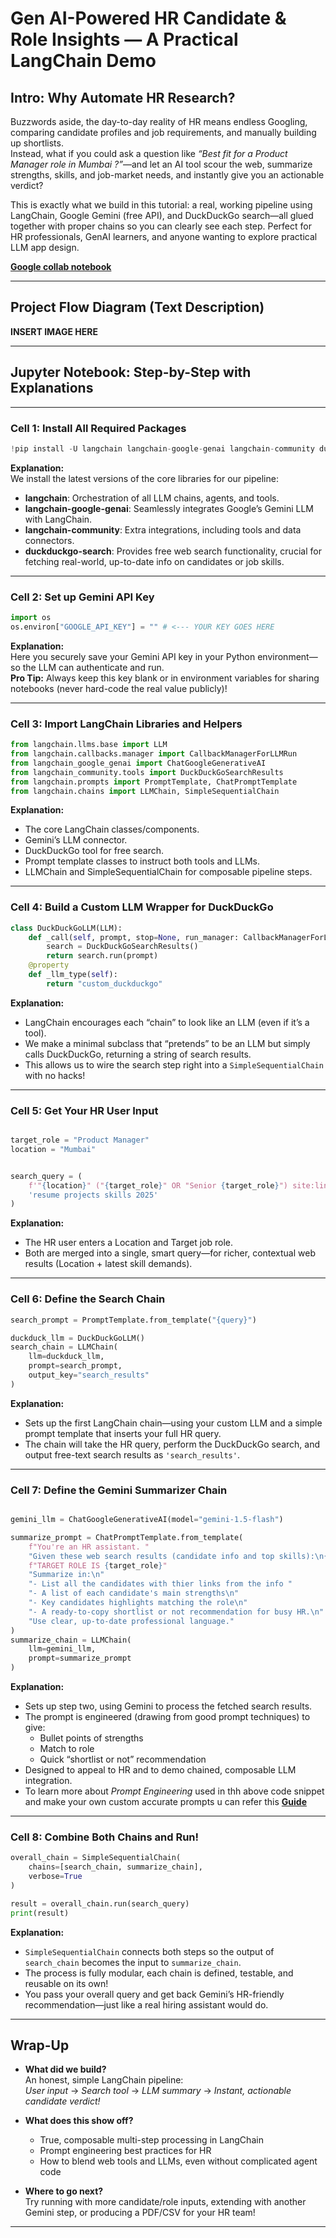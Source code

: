 

# **Gen AI-Powered HR Candidate & Role Insights — A Practical LangChain Demo**

## **Intro: Why Automate HR Research?**

Buzzwords aside, the day-to-day reality of HR means endless Googling, comparing candidate profiles and job requirements, and manually building up shortlists.   
Instead, what if you could ask a question like *“Best fit for a Product Manager role in Mumbai ?”*—and let an AI tool scour the web, summarize strengths, skills, and job-market needs, and instantly give you an actionable verdict?

This is exactly what we build in this tutorial: a real, working pipeline using LangChain, Google Gemini (free API), and DuckDuckGo search—all glued together with proper chains so you can clearly see each step. Perfect for HR professionals, GenAI learners, and anyone wanting to explore practical LLM app design.

[**Google collab notebook**](https://colab.research.google.com/drive/1x3FXno8bOgQoFwXEPiPbTESJFMSGMPjQ?usp=sharing)

***

## **Project Flow Diagram (Text Description)**

**INSERT IMAGE HERE**

***

## **Jupyter Notebook: Step-by-Step with Explanations**

***

### **Cell 1: Install All Required Packages**

```python
!pip install -U langchain langchain-google-genai langchain-community duckduckgo-search
```

**Explanation:**  
We install the latest versions of the core libraries for our pipeline:

- **langchain**: Orchestration of all LLM chains, agents, and tools.
- **langchain-google-genai**: Seamlessly integrates Google’s Gemini LLM with LangChain.
- **langchain-community**: Extra integrations, including tools and data connectors.
- **duckduckgo-search**: Provides free web search functionality, crucial for fetching real-world, up-to-date info on candidates or job skills.

***

### **Cell 2: Set up Gemini API Key**

```python
import os
os.environ["GOOGLE_API_KEY"] = "" # <--- YOUR KEY GOES HERE
```

**Explanation:**  
Here you securely save your Gemini API key in your Python environment—so the LLM can authenticate and run.  
**Pro Tip:** Always keep this key blank or in environment variables for sharing notebooks (never hard-code the real value publicly)!

***

### **Cell 3: Import LangChain Libraries and Helpers**

```python
from langchain.llms.base import LLM
from langchain.callbacks.manager import CallbackManagerForLLMRun
from langchain_google_genai import ChatGoogleGenerativeAI
from langchain_community.tools import DuckDuckGoSearchResults
from langchain.prompts import PromptTemplate, ChatPromptTemplate
from langchain.chains import LLMChain, SimpleSequentialChain
```

**Explanation:**  
- The core LangChain classes/components.
- Gemini’s LLM connector.
- DuckDuckGo tool for free search.
- Prompt template classes to instruct both tools and LLMs.
- LLMChain and SimpleSequentialChain for composable pipeline steps.

***

### **Cell 4: Build a Custom LLM Wrapper for DuckDuckGo**

```python
class DuckDuckGoLLM(LLM):
    def _call(self, prompt, stop=None, run_manager: CallbackManagerForLLMRun = None, **kwargs):
        search = DuckDuckGoSearchResults()
        return search.run(prompt)
    @property
    def _llm_type(self):
        return "custom_duckduckgo"
```

**Explanation:**  
- LangChain encourages each “chain” to look like an LLM (even if it’s a tool).
- We make a minimal subclass that “pretends” to be an LLM but simply calls DuckDuckGo, returning a string of search results.
- This allows us to wire the search step right into a `SimpleSequentialChain` with no hacks!

***

### **Cell 5: Get Your HR User Input**

```python

target_role = "Product Manager"
location = "Mumbai"


search_query = (
    f'"{location}" ("{target_role}" OR "Senior {target_role}") site:linkedin.com/in '
    'resume projects skills 2025'
)
```

**Explanation:**  
- The HR user enters a Location and Target job role.
- Both are merged into a single, smart query—for richer, contextual web results (Location  + latest skill demands).

***

### **Cell 6: Define the Search Chain**

```python
search_prompt = PromptTemplate.from_template("{query}")

duckduck_llm = DuckDuckGoLLM()
search_chain = LLMChain(
    llm=duckduck_llm,
    prompt=search_prompt,
    output_key="search_results"
)
```

**Explanation:**  
- Sets up the first LangChain chain—using your custom LLM and a simple prompt template that inserts your full HR query.
- The chain will take the HR query, perform the DuckDuckGo search, and output free-text search results as `'search_results'`.

***

### **Cell 7: Define the Gemini Summarizer Chain**

```python

gemini_llm = ChatGoogleGenerativeAI(model="gemini-1.5-flash")

summarize_prompt = ChatPromptTemplate.from_template(
    f"You're an HR assistant. "
    "Given these web search results (candidate info and top skills):\n{search_results}\n\n For all the different Candidiates "
    f"TARGET ROLE IS {target_role}"
    "Summarize in:\n"
    "- List all the candidates with thier links from the info "
    "- A list of each candidate's main strengths\n"
    "- Key candidates highlights matching the role\n"
    "- A ready-to-copy shortlist or not recommendation for busy HR.\n"
    "Use clear, up-to-date professional language."
)
summarize_chain = LLMChain(
    llm=gemini_llm,
    prompt=summarize_prompt
)

```

**Explanation:**  
- Sets up step two, using Gemini to process the fetched search results.
- The prompt is engineered (drawing from good prompt techniques) to give:
    - Bullet points of strengths
    - Match to role
    - Quick “shortlist or not” recommendation
- Designed to appeal to HR and to demo chained, composable LLM integration.  
- To learn more about *Prompt Engineering* used in thh above code snippet and make your own custom accurate prompts u can refer this [**Guide**](https://dev.to/raunaklallala/article-1-intro-to-gen-aillms-and-langchain-frameworkspart-c-48ij)
***

### **Cell 8: Combine Both Chains and Run!**

```python
overall_chain = SimpleSequentialChain(
    chains=[search_chain, summarize_chain],
    verbose=True
)

result = overall_chain.run(search_query)
print(result)
```

**Explanation:**  
- `SimpleSequentialChain` connects both steps so the output of `search_chain` becomes the input to `summarize_chain`.
- The process is fully modular, each chain is defined, testable, and reusable on its own!
- You pass your overall query and get back Gemini’s HR-friendly recommendation—just like a real hiring assistant would do.

***

## **Wrap-Up**

- **What did we build?**  
  An honest, simple LangChain pipeline:  
  _User input_ → _Search tool_ → _LLM summary_ → _Instant, actionable candidate verdict!_

- **What does this show off?**  
  - True, composable multi-step processing in LangChain
  - Prompt engineering best practices for HR
  - How to blend web tools and LLMs, even without complicated agent code

- **Where to go next?**  
  Try running with more candidate/role inputs, extending with another Gemini step, or producing a PDF/CSV for your HR team!

***